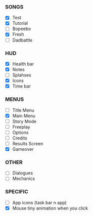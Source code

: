 ### SONGS

- [x] Test
- [x] Tutorial
- [ ] Bopeebo
- [x] Fresh
- [ ] Dadbattle

### HUD

- [x] Health bar
- [x] Notes
- [ ] Splahses
- [x] Icons
- [x] Time bar

### MENUS

- [ ] Title Menu
- [x] Main Menu
- [ ] Story Mode
- [ ] Freeplay
- [ ] Options
- [ ] Credits
- [ ] Results Screen
- [x] Gameover

### OTHER

- [ ] Dialogues
- [ ] Mechanics

### SPECIFIC

- [ ] App icons (task bar n app)
- [x] Mouse tiny animation when you click